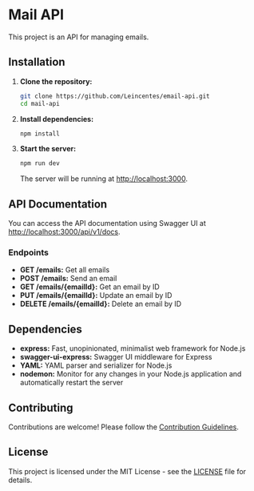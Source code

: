 # Mail API

This project is an API for managing emails.

## Installation

1. **Clone the repository:**

    ```bash
    git clone https://github.com/Leincentes/email-api.git
    cd mail-api
    ```

2. **Install dependencies:**

    ```bash
    npm install
    ```

3. **Start the server:**

    ```bash
    npm run dev
    ```

    The server will be running at [http://localhost:3000](http://localhost:3000).

## API Documentation

You can access the API documentation using Swagger UI at [http://localhost:3000/api/v1/docs](http://localhost:3000/api/v1/docs).

### Endpoints

- **GET /emails:** Get all emails
- **POST /emails:** Send an email
- **GET /emails/{emailId}:** Get an email by ID
- **PUT /emails/{emailId}:** Update an email by ID
- **DELETE /emails/{emailId}:** Delete an email by ID

## Dependencies

- **express:** Fast, unopinionated, minimalist web framework for Node.js
- **swagger-ui-express:** Swagger UI middleware for Express
- **YAML:** YAML parser and serializer for Node.js
- **nodemon:** Monitor for any changes in your Node.js application and automatically restart the server

## Contributing

Contributions are welcome! Please follow the [Contribution Guidelines](CONTRIBUTING.md).

## License

This project is licensed under the MIT License - see the [LICENSE](LICENSE) file for details.
